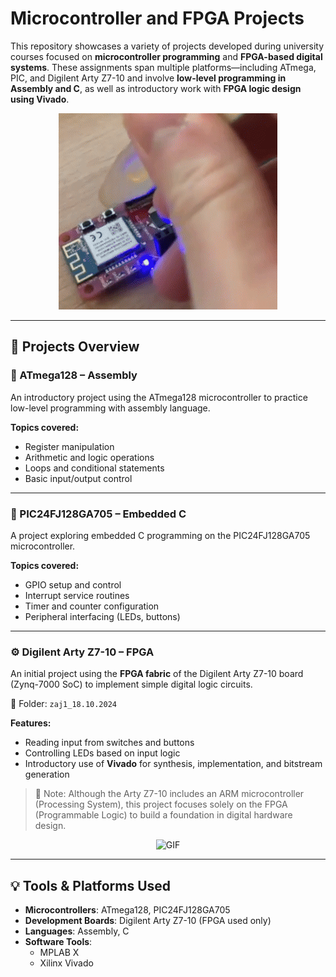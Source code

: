 # Microcontroller and FPGA Projects

This repository showcases a variety of projects developed during university courses focused on **microcontroller programming** and **FPGA-based digital systems**. These assignments span multiple platforms—including ATmega, PIC, and Digilent Arty Z7-10 and involve **low-level programming in Assembly and C**, as well as introductory work with **FPGA logic design using Vivado**.

<div align="center">
   <img src="https://github.com/JackobPunch/FundamentalsOfMicroprocessorTechnology/blob/main/gif.gif" alt="GIF" />
</div>

---

## 🔧 Projects Overview

### 📘 ATmega128 – Assembly
An introductory project using the ATmega128 microcontroller to practice low-level programming with assembly language.

**Topics covered:**
- Register manipulation
- Arithmetic and logic operations
- Loops and conditional statements
- Basic input/output control

---

### 📗 PIC24FJ128GA705 – Embedded C
A project exploring embedded C programming on the PIC24FJ128GA705 microcontroller.

**Topics covered:**
- GPIO setup and control
- Interrupt service routines
- Timer and counter configuration
- Peripheral interfacing (LEDs, buttons)

---

### ⚙️ Digilent Arty Z7-10 – FPGA
An initial project using the **FPGA fabric** of the Digilent Arty Z7-10 board (Zynq-7000 SoC) to implement simple digital logic circuits.

📁 Folder: `zaj1_18.10.2024`

**Features:**
- Reading input from switches and buttons
- Controlling LEDs based on input logic
- Introductory use of **Vivado** for synthesis, implementation, and bitstream generation

> 🛑 Note: Although the Arty Z7-10 includes an ARM microcontroller (Processing System), this project focuses solely on the FPGA (Programmable Logic) to build a foundation in digital hardware design.

<div align="center">
   <img src="https://github.com/JackobPunch/IndustrialSolutionsOfElectricDrives/blob/main/gif.gif" alt="GIF" />
</div>

---

## 💡 Tools & Platforms Used

- **Microcontrollers**: ATmega128, PIC24FJ128GA705
- **Development Boards**: Digilent Arty Z7-10 (FPGA used only)
- **Languages**: Assembly, C
- **Software Tools**:
  - MPLAB X
  - Xilinx Vivado
